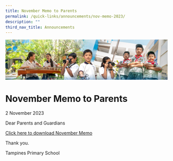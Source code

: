 ```yaml
---
title: November Memo to Parents
permalink: /quick-links/announcements/nov-memo-2023/
description: ""
third_nav_title: Announcements
---
```

![](/images/AboutUs.jpg)

November Memo to Parents
========================
2 November 2023

Dear Parents and Guardians

[Click here to download November Memo](/for-parents/letters-to-parents/)


Thank you.

Tampines Primary School